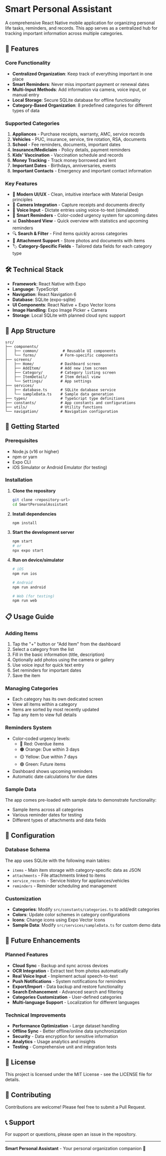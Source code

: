 # Smart Personal Assistant

A comprehensive React Native mobile application for organizing personal life tasks, reminders, and records. This app serves as a centralized hub for tracking important information across multiple categories.

## 🎯 Features

### Core Functionality
- **Centralized Organization**: Keep track of everything important in one place
- **Smart Reminders**: Never miss important payment or renewal dates
- **Multi-Input Methods**: Add information via camera, voice input, or manual entry
- **Local Storage**: Secure SQLite database for offline functionality
- **Category-Based Organization**: 8 predefined categories for different types of data

### Supported Categories
1. **Appliances** - Purchase receipts, warranty, AMC, service records
2. **Vehicles** - PUC, insurance, service, tire rotation, RSA, documents  
3. **School** - Fee reminders, documents, important dates
4. **Insurance/Mediclaim** - Policy details, payment reminders
5. **Kids' Vaccination** - Vaccination schedule and records
6. **Money Tracking** - Track money borrowed and lent
7. **Important Dates** - Birthdays, anniversaries, events
8. **Important Contacts** - Emergency and important contact information

### Key Features
- 📱 **Modern UI/UX** - Clean, intuitive interface with Material Design principles
- 📸 **Camera Integration** - Capture receipts and documents directly
- 🎤 **Voice Input** - Dictate entries using voice-to-text (simulated)
- 🔔 **Smart Reminders** - Color-coded urgency system for upcoming dates
- 📊 **Dashboard View** - Quick overview with statistics and upcoming reminders
- 🔍 **Search & Filter** - Find items quickly across categories
- 📎 **Attachment Support** - Store photos and documents with items
- 🏷️ **Category-Specific Fields** - Tailored data fields for each category type

## 🛠️ Technical Stack

- **Framework**: React Native with Expo
- **Language**: TypeScript
- **Navigation**: React Navigation 6
- **Database**: SQLite (expo-sqlite)
- **UI Components**: React Native + Expo Vector Icons
- **Image Handling**: Expo Image Picker + Camera
- **Storage**: Local SQLite with planned cloud sync support

## 📱 App Structure

```
src/
├── components/
│   ├── common/           # Reusable UI components
│   └── forms/           # Form-specific components
├── screens/
│   ├── Home/            # Dashboard screen
│   ├── AddItem/         # Add new item screen
│   ├── Category/        # Category listing screen
│   ├── ItemDetail/      # Item detail view
│   └── Settings/        # App settings
├── services/
│   ├── database.ts      # SQLite database service
│   └── sampleData.ts    # Sample data generation
├── types/               # TypeScript type definitions
├── constants/           # App constants and configurations
├── utils/               # Utility functions
└── navigation/          # Navigation configuration
```

## 🚀 Getting Started

### Prerequisites
- Node.js (v16 or higher)
- npm or yarn
- Expo CLI
- iOS Simulator or Android Emulator (for testing)

### Installation

1. **Clone the repository**
   ```bash
   git clone <repository-url>
   cd SmartPersonalAssistant
   ```

2. **Install dependencies**
   ```bash
   npm install
   ```

3. **Start the development server**
   ```bash
   npm start
   # or
   npx expo start
   ```

4. **Run on device/simulator**
   ```bash
   # iOS
   npm run ios
   
   # Android
   npm run android
   
   # Web (for testing)
   npm run web
   ```

## 📋 Usage Guide

### Adding Items
1. Tap the "+" button or "Add Item" from the dashboard
2. Select a category from the list
3. Fill in the basic information (title, description)
4. Optionally add photos using the camera or gallery
5. Use voice input for quick text entry
6. Set reminders for important dates
7. Save the item

### Managing Categories
- Each category has its own dedicated screen
- View all items within a category
- Items are sorted by most recently updated
- Tap any item to view full details

### Reminders System
- Color-coded urgency levels:
  - 🔴 Red: Overdue items
  - 🟠 Orange: Due within 3 days
  - 🟡 Yellow: Due within 7 days
  - 🟢 Green: Future items
- Dashboard shows upcoming reminders
- Automatic date calculations for due dates

### Sample Data
The app comes pre-loaded with sample data to demonstrate functionality:
- Sample items across all categories
- Various reminder dates for testing
- Different types of attachments and data fields

## 🔧 Configuration

### Database Schema
The app uses SQLite with the following main tables:
- `items` - Main item storage with category-specific data as JSON
- `attachments` - File attachments linked to items  
- `service_records` - Service history for appliances/vehicles
- `reminders` - Reminder scheduling and management

### Customization
- **Categories**: Modify `src/constants/categories.ts` to add/edit categories
- **Colors**: Update color schemes in category configurations
- **Icons**: Change icons using Expo Vector Icons
- **Sample Data**: Modify `src/services/sampleData.ts` for custom demo data

## 🔮 Future Enhancements

### Planned Features
- **Cloud Sync** - Backup and sync across devices
- **OCR Integration** - Extract text from photos automatically
- **Real Voice Input** - Implement actual speech-to-text
- **Push Notifications** - System notifications for reminders
- **Export/Import** - Data backup and restore functionality
- **Search Enhancement** - Advanced search and filtering
- **Categories Customization** - User-defined categories
- **Multi-language Support** - Localization for different languages

### Technical Improvements
- **Performance Optimization** - Large dataset handling
- **Offline Sync** - Better offline/online data synchronization
- **Security** - Data encryption for sensitive information
- **Analytics** - Usage analytics and insights
- **Testing** - Comprehensive unit and integration tests

## 📄 License

This project is licensed under the MIT License - see the LICENSE file for details.

## 🤝 Contributing

Contributions are welcome! Please feel free to submit a Pull Request.

## 📞 Support

For support or questions, please open an issue in the repository.

---

**Smart Personal Assistant** - Your personal organization companion 🎯